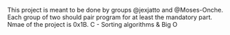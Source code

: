This project is meant to be done by groups @jexjatto and @Moses-Onche. Each group of two should pair program for at least the mandatory part.
Nmae of the project is 0x1B. C - Sorting algorithms & Big O
